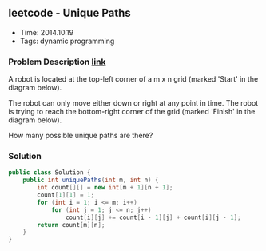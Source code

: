 ## leetcode - Unique Paths
- Time: 2014.10.19
- Tags: dynamic programming

### Problem Description [link][1]
A robot is located at the top-left corner of a m x n grid (marked 'Start' in the diagram below).

The robot can only move either down or right at any point in time. The robot is trying to reach the bottom-right corner of the grid (marked 'Finish' in the diagram below).

How many possible unique paths are there?

### Solution
```java
public class Solution {
    public int uniquePaths(int m, int n) {
        int count[][] = new int[m + 1][n + 1];
        count[1][1] = 1;
        for (int i = 1; i <= m; i++)
            for (int j = 1; j <= n; j++)
                count[i][j] += count[i - 1][j] + count[i][j - 1];
        return count[m][n];
    }
}
```

[1]: https://oj.leetcode.com/problems/unique-paths/ "unique-paths"

